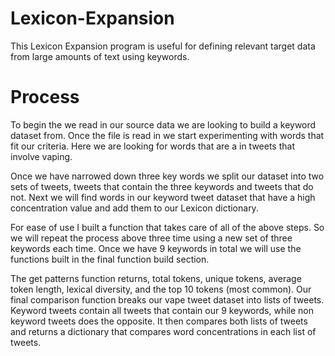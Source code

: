# Lexicon-Expansion


This Lexicon Expansion program is useful for defining relevant target data from large amounts of text using keywords. 

# Process

To begin the we read in our source data we are looking to build a keyword dataset from. Once the file is read in we start experimenting with words that fit our criteria. Here we are looking for words that are a in tweets that involve vaping.

Once we have narrowed down three key words we split our dataset into two sets of tweets, tweets that contain the three keywords and tweets that do not. Next we will find words in our keyword tweet dataset that have a high concentration value and add them to our Lexicon dictionary.

For ease of use I built a function that takes care of all of the above steps. So we will repeat the process above three time using a new set of three keywords each time. Once we have 9 keywords in total we will use the functions built in the final function build section.

The get patterns function returns, total tokens, unique tokens, average token length, lexical diversity, and the top 10 tokens (most common). Our final comparison function breaks our vape tweet dataset into lists of tweets. Keyword tweets contain all tweets that contain our 9 keywords, while non keyword tweets does the opposite. It then compares both lists of tweets and returns a dictionary that compares word concentrations in each list of tweets.

